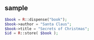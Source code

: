 

## sample
```php
$book = R::dispense("book");
$book->author = "Santa Claus";
$book->title = "Secrets of Christmas";
$id = R::store( $book );
```
